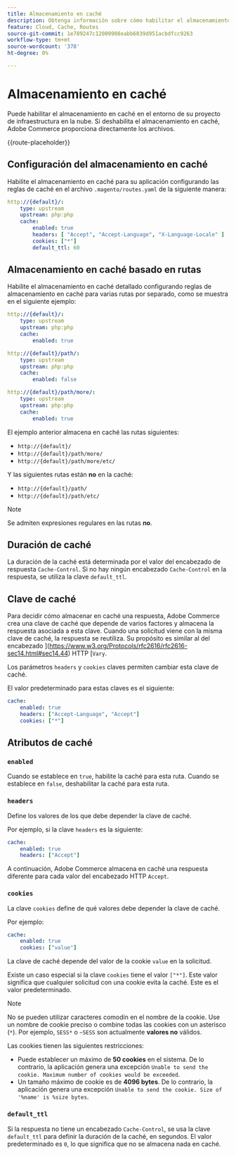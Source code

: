 ```yaml
---
title: Almacenamiento en caché
description: Obtenga información sobre cómo habilitar el almacenamiento en caché para su Adobe Commerce en entornos de infraestructura en la nube.
feature: Cloud, Cache, Routes
source-git-commit: 1e789247c12009908eabb6039d951acbdfcc9263
workflow-type: tm+mt
source-wordcount: '378'
ht-degree: 0%

---
```


# Almacenamiento en caché

Puede habilitar el almacenamiento en caché en el entorno de su proyecto de infraestructura en la nube. Si deshabilita el almacenamiento en caché, Adobe Commerce proporciona directamente los archivos.

{{route-placeholder}}

## Configuración del almacenamiento en caché

Habilite el almacenamiento en caché para su aplicación configurando las reglas de caché en el archivo `.magento/routes.yaml` de la siguiente manera:

```yaml
http://{default}/:
    type: upstream
    upstream: php:php
    cache:
        enabled: true
        headers: [ "Accept", "Accept-Language", "X-Language-Locale" ]
        cookies: ["*"]
        default_ttl: 60
```

## Almacenamiento en caché basado en rutas

Habilite el almacenamiento en caché detallado configurando reglas de almacenamiento en caché para varias rutas por separado, como se muestra en el siguiente ejemplo:

```yaml
http://{default}/:
    type: upstream
    upstream: php:php
    cache:
        enabled: true

http://{default}/path/:
    type: upstream
    upstream: php:php
    cache:
        enabled: false

http://{default}/path/more/:
    type: upstream
    upstream: php:php
    cache:
        enabled: true
```

El ejemplo anterior almacena en caché las rutas siguientes:

- `http://{default}/`
- `http://{default}/path/more/`
- `http://{default}/path/more/etc/`

Y las siguientes rutas están **no** en la caché:

- `http://{default}/path/`
- `http://{default}/path/etc/`

>[!NOTE]
>
>Se admiten expresiones regulares en las rutas **no**.

## Duración de caché

La duración de la caché está determinada por el valor del encabezado de respuesta `Cache-Control`. Si no hay ningún encabezado `Cache-Control` en la respuesta, se utiliza la clave `default_ttl`.

## Clave de caché

Para decidir cómo almacenar en caché una respuesta, Adobe Commerce crea una clave de caché que depende de varios factores y almacena la respuesta asociada a esta clave. Cuando una solicitud viene con la misma clave de caché, la respuesta se reutiliza. Su propósito es similar al del encabezado ](https://www.w3.org/Protocols/rfc2616/rfc2616-sec14.html#sec14.44) HTTP [`Vary`.

Los parámetros `headers` y `cookies` claves permiten cambiar esta clave de caché.

El valor predeterminado para estas claves es el siguiente:

```yaml
cache:
    enabled: true
    headers: ["Accept-Language", "Accept"]
    cookies: ["*"]
```

## Atributos de caché

### `enabled`

Cuando se establece en `true`, habilite la caché para esta ruta. Cuando se establece en `false`, deshabilitar la caché para esta ruta.

### `headers`

Define los valores de los que debe depender la clave de caché.

Por ejemplo, si la clave `headers` es la siguiente:

```yaml
cache:
    enabled: true
    headers: ["Accept"]
```

A continuación, Adobe Commerce almacena en caché una respuesta diferente para cada valor del encabezado HTTP `Accept`.

### `cookies`

La clave `cookies` define de qué valores debe depender la clave de caché.

Por ejemplo:

```yaml
cache:
    enabled: true
    cookies: ["value"]
```

La clave de caché depende del valor de la cookie `value` en la solicitud.

Existe un caso especial si la clave `cookies` tiene el valor `["*"]`. Este valor significa que cualquier solicitud con una cookie evita la caché. Este es el valor predeterminado.

>[!NOTE]
>
>No se pueden utilizar caracteres comodín en el nombre de la cookie. Use un nombre de cookie preciso o combine todas las cookies con un asterisco (`*`). Por ejemplo, `SESS*` o `~SESS` son actualmente **valores no** válidos.

Las cookies tienen las siguientes restricciones:

- Puede establecer un máximo de **50 cookies** en el sistema. De lo contrario, la aplicación genera una excepción `Unable to send the cookie. Maximum number of cookies would be exceeded`.
- Un tamaño máximo de cookie es de **4096 bytes**. De lo contrario, la aplicación genera una excepción `Unable to send the cookie. Size of '%name' is %size bytes`.

### `default_ttl`

Si la respuesta no tiene un encabezado `Cache-Control`, se usa la clave `default_ttl` para definir la duración de la caché, en segundos. El valor predeterminado es `0`, lo que significa que no se almacena nada en caché.
